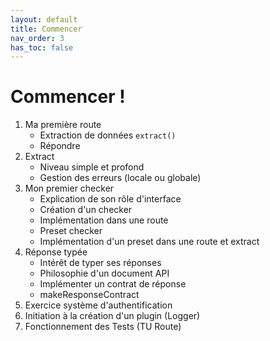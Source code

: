 ```yaml
---
layout: default
title: Commencer
nav_order: 3
has_toc: false
---
```


# Commencer !

1. Ma première route
    - Extraction de données `extract()`
    - Répondre
2. Extract
    - Niveau simple et profond
    - Gestion des erreurs (locale ou globale)
3. Mon premier checker
    - Explication de son rôle d'interface
    - Création d'un checker
    - Implémentation dans une route
    - Preset checker
    - Implémentation d'un preset dans une route et extract
4. Réponse typée
    - Intérêt de typer ses réponses
    - Philosophie d'un document API
    - Implémenter un contrat de réponse
    - makeResponseContract
5. Exercice système d'authentification
6. Initiation à la création d'un plugin (Logger)
7. Fonctionnement des Tests (TU Route)